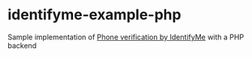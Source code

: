 # identifyme-example-php

Sample implementation of [Phone verification by IdentifyMe](https://identifyme.net) with a PHP backend
